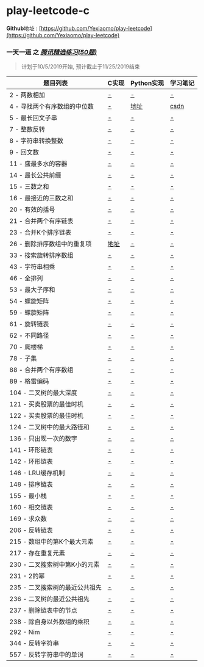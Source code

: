 # play-leetcode-c
**Github**地址 : [https://github.com/Yexiaomo/play-leetcode](https://github.com/Yexiaomo/play-leetcode)

### **一天一道** 之 *[腾讯精选练习(50题)](https://leetcode-cn.com/problemset/50/)*

>计划于10/5/2019开始, 预计截止于11/25/2019结束

|题目列表 |C实现 |Python实现 |学习笔记 |
|--|--|--|--|
|2 - 两数相加| [-](#) | [-](#) | [-](#)|
|4 - 寻找两个有序数组的中位数| [-](#) | [地址](https://github.com/Yexiaomo/play-leetcode/blob/master/python/2-AddTwoNumbers.py) | [csdn](https://blog.csdn.net/qq_32603745/article/details/102175940)|
|5 - 最长回文子串| [-](#) | [-](#) | [-](#)|
|7 - 整数反转| [-](#) | [-](#) | [-](#)|
|8 - 字符串转换整数| [-](#) | [-](#) | [-](#)|
|9 - 回文数| [-](#) | [-](#) | [-](#)|
|11 - 盛最多水的容器| [-](#) | [-](#) | [-](#)|
|14 - 最长公共前缀| [-](#) | [-](#) | [-](#)|
|15 - 三数之和| [-](#) | [-](#) | [-](#)|
|16 - 最接近的三数之和| [-](#) | [-](#) | [-](#)|
|20 - 有效的括号| [-](#) | [-](#) | [-](#)|
|21 - 合并两个有序链表| [-](#) | [-](#) | [-](#)|
|23 - 合并K个排序链表| [-](#) | [-](#) | [-](#)|
|26 - 删除排序数组中的重复项| [地址](https://github.com/Yexiaomo/play-leetcode/blob/master/c/26-RemoveDuplicatesfromSortedArray.c) | [-](#) | [-](#)|
|33 - 搜索旋转排序数组| [-](#) | [-](#) | [-](#)|
|43 - 字符串相乘| [-](#) | [-](#) | [-](#)|
|46 - 全排列| [-](#) | [-](#) | [-](#)|
|53 - 最大子序和| [-](#) | [-](#) | [-](#)|
|54 - 螺旋矩阵| [-](#) | [-](#) | [-](#)|
|59 - 螺旋矩阵| [-](#) | [-](#) | [-](#)|
|61 - 旋转链表| [-](#) | [-](#) | [-](#)|
|62 - 不同路径| [-](#) | [-](#) | [-](#)|
|70 - 爬楼梯| [-](#) | [-](#) | [-](#)|
|78 - 子集| [-](#) | [-](#) | [-](#)|
|88 - 合并两个有序数组| [-](#) | [-](#) | [-](#)|
|89 - 格雷编码| [-](#) | [-](#) | [-](#)|
|104 - 二叉树的最大深度| [-](#) | [-](#) | [-](#)|
|121 - 买卖股票的最佳时机| [-](#) | [-](#) | [-](#)|
|122 - 买卖股票的最佳时机| [-](#) | [-](#) | [-](#)|
|124 - 二叉树中的最大路径和| [-](#) | [-](#) | [-](#)|
|136 - 只出现一次的数字| [-](#) | [-](#) | [-](#)|
|141 - 环形链表| [-](#) | [-](#) | [-](#)|
|142 - 环形链表| [-](#) | [-](#) | [-](#)|
|146 - LRU缓存机制| [-](#) | [-](#) | [-](#)|
|148 - 排序链表| [-](#) | [-](#) | [-](#)|
|155 - 最小栈| [-](#) | [-](#) | [-](#)|
|160 - 相交链表| [-](#) | [-](#) | [-](#)|
|169 - 求众数| [-](#) | [-](#) | [-](#)|
|206 - 反转链表| [-](#) | [-](#) | [-](#)|
|215 - 数组中的第K个最大元素| [-](#) | [-](#) | [-](#)|
|217 - 存在重复元素| [-](#) | [-](#) | [-](#)|
|230 - 二叉搜索树中第K小的元素| [-](#) | [-](#) | [-](#)|
|231 - 2的幂| [-](#) | [-](#) | [-](#)|
|235 - 二叉搜索树的最近公共祖先| [-](#) | [-](#) | [-](#)|
|236 - 二叉树的最近公共祖先| [-](#) | [-](#) | [-](#)|
|237 - 删除链表中的节点| [-](#) | [-](#) | [-](#)|
|238 - 除自身以外数组的乘积| [-](#) | [-](#) | [-](#)|
|292 - Nim| [-](#) | [-](#) | [-](#)|
|344 - 反转字符串| [-](#) | [-](#) | [-](#)|
|557 - 反转字符串中的单词| [-](#) | [-](#) | [-](#)|
